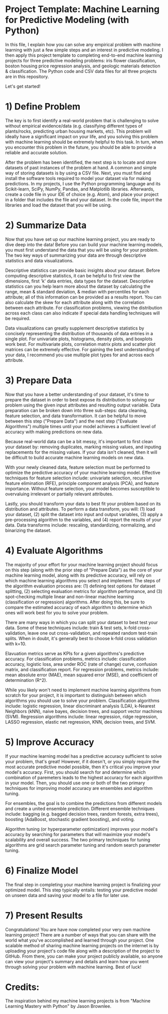 # Project Template: Machine Learning for Predictive Modeling (with Python)

In this file, I explain how you can solve any empirical problem with machine learning with just a few simple steps and an interest in predictive modeling. I then apply this project template to completing end-to-end machine learning projects for three predictive modeling problems: iris flower classification, boston housing price regression analysis, and geologic materials detection & classification. The Python code and CSV data files for all three projects are in this repository.

Let's get started!

# 1) Define Problem

The key is to first identify a real-world problem that is challenging to solve without empirical evidence/data (e.g. classifying different types of plants/rocks, predicting urban housing markets, etc). This problem will ideally have a significant impact on your life, and you solving this problem with machine learning should be extremely helpful to this task. In turn, when you encounter this problem in the future, you should be able to provide a reliable and accurate solution.

After the problem has been identified, the next step is to locate and store datasets of past instances of the problem at hand. A common and simple way of storing datasets is by using a CSV file. Next, you must find and install the software tools required to model your dataset via for making predictions. In my projects, I use the Python programming language and its Scikit-learn, SciPy, NumPy, Pandas, and Matplotlib libraries. Afterwards, create a code file in your IDE of choice (e.g. Atom), and place your project in a folder that includes the file and your dataset. In the code file, import the libraries and load the dataset that you will be using.

# 2) Summarize Data

Now that you have set up our machine learning project, you are ready to dive deep into the data! Before you can build your machine learning models, you must first understand the data that you will be using for your problem. The two key ways of summarizing your data are through descriptive statistics and data visualizations.

Descriptive statistics can provide basic insights about your dataset. Before computing descriptive statistics, it can be helpful to first view the dimensions, first 'k' data entries, data types for the dataset. Descriptive statistics can you help learn more about the dataset by calculating the range, mean & standard deviation, & median with percentiles for each attribute; all of this information can be provided as a results report. You can also calculate the skew for each attribute along with the correlation between each attribute. For classification problems, viewing the distribution across each class can also indicate if special data handling techniques will be required.

Data visualizations can greatly supplement descriptive statistics by concisely representing the distribution of thousands of data entries in a single plot. For univariate plots, histograms, density plots, and boxplots work best. For multivariate plots, correlation matrix plots and scatter plot matrices can be extremely effective. For gaining the best understanding of your data, I recommend you use multiple plot types for and across each attribute.

# 3) Prepare Data

Now that you have a better understanding of your dataset, it's time to prepare the dataset in order to best expose its distribution to solving our problem using the given input attributes and resulting output variable. Data preparation can be broken down into three sub-steps: data cleaning, feature selection, and data transformation. It can be helpful to move between  this step ("Prepare Data") and the next step ("Evaluate Algorithms") multiple times until your model achieves a sufficient level of accuracy with making predictions on new data.

Because real-world data can be a bit messy, it's important to first clean your dataset by: removing duplicates, marking missing values, and inputing replacements for the missing values. If your data isn't cleaned, then it will be difficult to build accurate machine learning models on new data.

With your newly cleaned data, feature selection must be performed to optimize the predictive accuracy of your machine learning model. Effective techniques for feature selection include: univariate selection, recursive feature elimination (RFE), principle component analysis (PCA), and feature importance. Without feature selection, your model becomes susceptible to overvaluing irrelevant or partially relevant attributes.

Lastly, you should transform your data to best fit your problem based on its distribution and attributes. To perform a data transform, you will: (1) load your dataset, (2) split the dataset into input and output variables, (3) apply a pre-processing algorithm to the variables, and (4) report the results of your data. Data transforms include: rescaling, standardizing, normalizing, and binarizing the dataset.

# 4) Evaluate Algorithms

The majority of your effort for your machine learning project should focus on this step (along with the prior step of "Prepare Data") as the core of your machine learning model, along with its predictive accuracy, will rely on which machine learning algorithms you select and implement. The steps of the algorithm evaluation process are: (1) defining test options for dataset splitting, (2) selecting evaluation metrics for algorithm performance, and (3) spot-checking multiple linear and non-linear machine learning (classification or regression) algorithms. After doing this, be sure to compare the estimated accuracy of each algorithm to determine which ones will work best for you to solve your problem.

There are many ways in which you can split your dataset to best test your data. Some of these techniques include: train & test sets, k-fold cross-validation, leave one out cross-validation, and repeated random test-train splits. When in doubt, it's generally best to choose k-fold cross validation with k=10.

Elavuation metrics serve as KPIs for a given algorithms's predictive accuracy. For classification problems, metrics include: classification accuracy, logistic loss, area under ROC (rate of change) curve, confusion matrix, and classification report. For regression problems, metrics include: mean absolute error (MAE), mean squared error (MSE), and coefficient of determination (R^2).

While you likely won't need to implement machine learning algorithms from scratch for your project, it is important to distinguish between which algorithms you should use to solve your problem. Classification algorithms include: logistic regression, linear discriminant analysis (LDA), k-Nearest Neighbors (kNN), naive bayes, decision trees, and support vector machines (SVM). Regression algorithms include: linear regression, ridge regression, LASSO regression, elastic net regression, KNN, decision trees, and SVM.

# 5) Improve Accuracy

If your machine learning model has a predictive accuracy sufficient to solve your problem, that's great! However, if it doesn't, or you simply require the most accurate predictive model possible, then it's critical you improve your model's accuracy. First, you should search for and determine which combination of paremeters leads to the highest accuracy for each algorithm in your model. Then, you should use one or both of the two primary techniques for improving model accuracy are ensembles and algorithm tuning.

For ensembles, the goal is to combine the predictions from different models and create a united ensemble prediction. Different ensemble techniques include: bagging (e.g. bagged decision trees, random forests, extra trees), boosting (AdaBoost, stochastic gradient boosting), and voting.

Algorithm tuning (or hyperparameter optimization) improves your model's accuracy by searching for parameters that will maximize your model's scalability and overall success. The two primary techniques for tuning algorithms are grid search parameter tuning and random search parameter tuning.

# 6) Finalize Model

The final step in completing your machine learning project is finalizing your optimized model. This step typically entails: testing your predictive model on unseen data and saving your model to a file for later use.

# 7) Present Results

Congratulations! You are have now completed your very own machine learning project! There are a number of ways that you can share with the world what you've accomplished and learned through your project. One scalable method of sharing machine learning projects on the internet is by uploading your project's code file along with a description of the project to GitHub. From there, you can make your project publicly available, so anyone can view your project's summary and details and learn how you went through solving your problem with machine learning. Best of luck!

# Credits:
The inspiration behind my machine learning projects is from "Machine Learning Mastery with Python" by Jason Brownlee.
